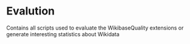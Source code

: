# Evalution
Contains all scripts used to evaluate the WikibaseQuality extensions or generate interesting statistics about Wikidata
